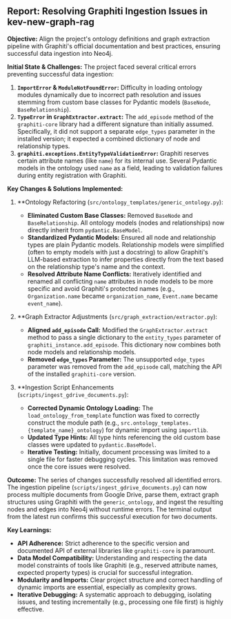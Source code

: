 ## Report: Resolving Graphiti Ingestion Issues in kev-new-graph-rag

**Objective:** Align the project's ontology definitions and graph extraction pipeline with Graphiti's official documentation and best practices, ensuring successful data ingestion into Neo4j.

**Initial State & Challenges:**
The project faced several critical errors preventing successful data ingestion:
1.  **`ImportError` & `ModuleNotFoundError`:** Difficulty in loading ontology modules dynamically due to incorrect path resolution and issues stemming from custom base classes for Pydantic models (`BaseNode`, `BaseRelationship`).
2.  **`TypeError` in `GraphExtractor.extract`:** The `add_episode` method of the `graphiti-core` library had a different signature than initially assumed. Specifically, it did not support a separate `edge_types` parameter in the installed version; it expected a combined dictionary of node and relationship types.
3.  **`graphiti.exceptions.EntityTypeValidationError`:** Graphiti reserves certain attribute names (like `name`) for its internal use. Several Pydantic models in the ontology used `name` as a field, leading to validation failures during entity registration with Graphiti.

**Key Changes & Solutions Implemented:**

1.  **Ontology Refactoring (`src/ontology_templates/generic_ontology.py`):
    *   **Eliminated Custom Base Classes:** Removed `BaseNode` and `BaseRelationship`. All ontology models (nodes and relationships) now directly inherit from `pydantic.BaseModel`.
    *   **Standardized Pydantic Models:** Ensured all node and relationship types are plain Pydantic models. Relationship models were simplified (often to empty models with just a docstring) to allow Graphiti's LLM-based extraction to infer properties directly from the text based on the relationship type's name and the context.
    *   **Resolved Attribute Name Conflicts:** Iteratively identified and renamed all conflicting `name` attributes in node models to be more specific and avoid Graphiti's protected names (e.g., `Organization.name` became `organization_name`, `Event.name` became `event_name`).

2.  **Graph Extractor Adjustments (`src/graph_extraction/extractor.py`):
    *   **Aligned `add_episode` Call:** Modified the `GraphExtractor.extract` method to pass a single dictionary to the `entity_types` parameter of `graphiti_instance.add_episode`. This dictionary now combines both node models and relationship models.
    *   **Removed `edge_types` Parameter:** The unsupported `edge_types` parameter was removed from the `add_episode` call, matching the API of the installed `graphiti-core` version.

3.  **Ingestion Script Enhancements (`scripts/ingest_gdrive_documents.py`):
    *   **Corrected Dynamic Ontology Loading:** The `load_ontology_from_template` function was fixed to correctly construct the module path (e.g., `src.ontology_templates.{template_name}_ontology`) for dynamic import using `importlib`.
    *   **Updated Type Hints:** All type hints referencing the old custom base classes were updated to `pydantic.BaseModel`.
    *   **Iterative Testing:** Initially, document processing was limited to a single file for faster debugging cycles. This limitation was removed once the core issues were resolved.

**Outcome:**
The series of changes successfully resolved all identified errors. The ingestion pipeline (`scripts/ingest_gdrive_documents.py`) can now process multiple documents from Google Drive, parse them, extract graph structures using Graphiti with the `generic_ontology`, and ingest the resulting nodes and edges into Neo4j without runtime errors. The terminal output from the latest run confirms this successful execution for two documents.

**Key Learnings:**
*   **API Adherence:** Strict adherence to the specific version and documented API of external libraries like `graphiti-core` is paramount.
*   **Data Model Compatibility:** Understanding and respecting the data model constraints of tools like Graphiti (e.g., reserved attribute names, expected property types) is crucial for successful integration.
*   **Modularity and Imports:** Clear project structure and correct handling of dynamic imports are essential, especially as complexity grows.
*   **Iterative Debugging:** A systematic approach to debugging, isolating issues, and testing incrementally (e.g., processing one file first) is highly effective.
